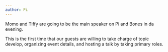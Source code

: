 ```yaml
---
author: Pi
---
```


Momo and Tiffy are going to be the main speaker on Pi and Bones in da evening.

This is the first time that our guests are willing to take charge of topic
develop, organizing event details, and hosting a talk by taking primary roles.

